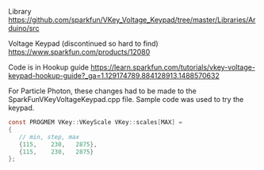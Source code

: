 Library
https://github.com/sparkfun/VKey_Voltage_Keypad/tree/master/Libraries/Arduino/src

Voltage Keypad (discontinued so hard to find)
https://www.sparkfun.com/products/12080

Code is in Hookup guide
https://learn.sparkfun.com/tutorials/vkey-voltage-keypad-hookup-guide?_ga=1.129174789.884128913.1488570632

For Particle Photon, these changes had to be made to the SparkFunVKeyVoltageKeypad.cpp file. Sample code was used to try the keypad. 

```c
const PROGMEM VKey::VKeyScale VKey::scales[MAX] =
{
   // min, step, max
   {115,    230,   2875},
   {115,    230,   2875}
};
```
